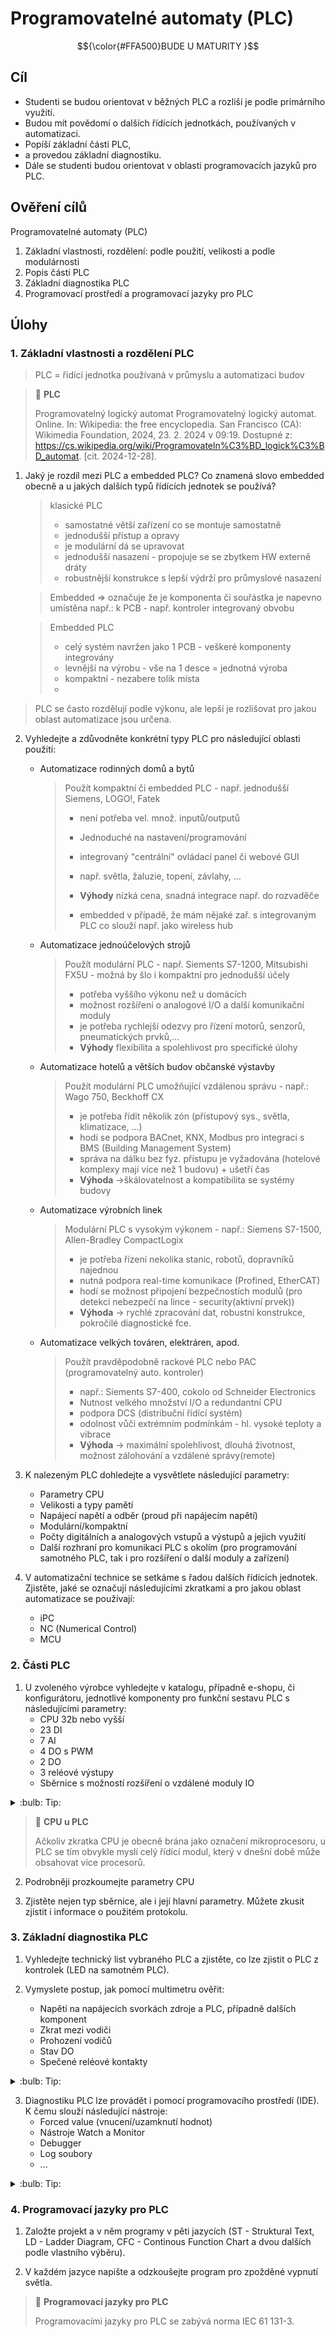 [Co dodělat ]: #
[nic ]: #

# Programovatelné automaty (PLC)

$${\color{#FFA500}BUDE U MATURITY }$$

## Cíl
-   Studenti se budou orientovat v běžných PLC a rozliší je podle primárního využití.
-   Budou mít povědomí o dalších řídících jednotkách, používaných v automatizaci.
-   Popíší základní části PLC,
-   a provedou základní diagnostiku.
-   Dále se studenti budou orientovat v oblasti programovacích jazyků pro PLC.

## Ověření cílů

Programovatelné automaty (PLC)

1) Základní vlastnosti, rozdělení: podle použití, velikosti a podle modulárnosti
2) Popis částí PLC
3) Základní diagnostika PLC
4) Programovací prostředí a programovací jazyky pro PLC

## Úlohy

### 1. Základní vlastnosti a rozdělení PLC

> PLC = řidící jednotka používaná v průmyslu a automatizaci budov

> :key: **PLC**
>
> Programovatelný logický automat
> Programovatelný logický automat. Online. In: Wikipedia: the free encyclopedia. San Francisco (CA): Wikimedia Foundation, 2024, 23. 2. 2024 v 09:19. Dostupné z: https://cs.wikipedia.org/wiki/Programovateln%C3%BD_logick%C3%BD_automat. [cit. 2024-12-28].

1. Jaký je rozdíl mezi PLC a embedded PLC? Co znamená slovo embedded obecně a u jakých dalších typů řídících jednotek se používá?
   >
   > klasické PLC
   >  - samostatné větší zařízení co se montuje samostatně
   >  - jednodušší přístup a opravy
   >  - je modulární dá se upravovat
   >  - jednodušší nasazení - propojuje se se zbytkem HW externě dráty
   >  - robustnější konstrukce s lepší výdrží pro průmyslové nasazení
   
   > Embedded => označuje že je komponenta či souřástka je napevno umístěna např.: k PCB
   >             - např. kontroler integrovaný obvobu
   
   > Embedded PLC
   >  - celý systém navržen jako 1 PCB - veškeré komponenty integrovány
   >  - levnější na výrobu - vše na 1 desce = jednotná výroba
   >  - kompaktní - nezabere tolik místa
   >  - 
   > 
> PLC se často rozdělují podle výkonu, ale lepší je rozlišovat pro jakou oblast automatizace jsou určena.

2. Vyhledejte a zdůvodněte konkrétní typy PLC pro následující oblasti použití:
    - Automatizace rodinných domů a bytů
      >
      > Použít kompaktní či embedded PLC - např. jednodušší Siemens, LOGO!, Fatek
      > - není potřeba vel. množ. inputů/outputů
      > - Jednoduché na nastavení/programování
      > - integrovaný "centrální" ovládací panel či webové GUI
      > - např. světla, žaluzie, topení, závlahy, ...
      > - **Výhody** nízká cena, snadná integrace např. do rozvaděče
      >
      > - embedded v případě, že mám nějaké zař. s integrovaným PLC co slouží např. jako wireless hub
    - Automatizace jednoúčelových strojů
      >
      > Použít modulární PLC - např. Siements S7-1200, Mitsubishi FX5U - možná by šlo i kompaktní pro jednodušší účely
      > - potřeba vyššího výkonu než u domácích
      > - možnost rozšíření o analogové I/O a další komunikační moduly
      > - je potřeba rychlejší odezvy pro řízení motorů, senzorů, pneumatických prvků,...
      > - **Výhody** flexibilita a spolehlivost pro specifické úlohy
    - Automatizace hotelů a větších budov občanské výstavby
      >
      > Použít modulární PLC umožňující vzdálenou správu - např.: Wago 750, Beckhoff CX
      > - je potřeba řídit několik zón (přístupový sys., světla, klimatizace, ...)
      > - hodí se podpora BACnet, KNX, Modbus pro integraci s BMS (Building Management System)
      > - správa na dálku bez fyz. přístupu je vyžadována (hotelové komplexy mají více než 1 budovu) + ušetří čas
      > - **Výhoda** ->škálovatelnost a kompatibilita se systémy budovy
    - Automatizace výrobních linek
      >
      > Modulární PLC s vysokým výkonem - např.: Siemens S7-1500, Allen-Bradley CompactLogix
      > - je potřeba řízení nekolika stanic, robotů, dopravníků najednou
      > - nutná podpora real-time komunikace (Profined, EtherCAT)
      > - hodí se možnost připojení bezpečnostích modulů (pro detekci nebezpečí na lince - security(aktivní prvek))
      > - **Výhoda** -> rychlé zpracování dat, robustní konstrukce, pokročilé diagnostické fce.
    - Automatizace velkých továren, elektráren, apod.
      >
      > Použít pravděpodobně rackové PLC nebo PAC (programovatelný auto. kontroler)
      > - např.: Siements S7-400, cokolo od Schneider Electronics
      > - Nutnost velkého množství I/O a redundantní CPU
      > - podpora DCS (distribuční řídící systém)
      > - odolnost vůči extrémním podmínkám - hl. vysoké teploty a vibrace
      > - **Výhoda** -> maximální spolehlivost, dlouhá životnost, možnost zálohování a vzdálené správy(remote)

3. K nalezeným PLC dohledejte a vysvětlete následující parametry:
    - Parametry CPU
    - Velikosti a typy pamětí
    - Napájecí napětí a odběr (proud při napájecím napětí)
    - Modulární/kompaktní
    - Počty digitálních a analogových vstupů a výstupů a jejich využití
    - Další rozhraní pro komunikaci PLC s okolím (pro programování samotného PLC, tak i pro rozšíření o další moduly a zařízení)

4. V automatizační technice se setkáme s řadou dalších řídících jednotek. Zjistěte, jaké se označují následujícími zkratkami a pro jakou oblast automatizace se používají:
    - iPC
    - NC (Numerical Control)
    - MCU

### 2. Části PLC

1. U zvoleného výrobce vyhledejte v katalogu, případně e-shopu, či konfigurátoru, jednotlivé komponenty pro funkční sestavu PLC s následujícími parametry:
    - CPU 32b nebo vyšší
    - 23 DI
    - 7 AI
    - 4 DO s PWM
    - 2 DO
    - 3 reléové výstupy
    - Sběrnice s možností rozšíření o vzdálené moduly IO

<details>
    <summary> :bulb: Tip: </summary>
        Některé firmy vyrábějící modulární PLC používají tzv. konfigurátory sestav, které bývají součástí IDE a případně propojeny s e-shopem.
        Další možností, jak si usnadnit práci, je zaslat požadavek přímo firmám jako předběžnou poptávku. Získáte tak i informaci o cenách.
</details>

> :key: **CPU u PLC**
>
> Ačkoliv zkratka CPU je obecně brána jako označení mikroprocesoru, u PLC se tím obvykle myslí celý řídící modul, který v dnešní době může obsahovat více procesorů.

2. Podrobněji prozkoumejte parametry CPU 

3. Zjistěte nejen typ sběrnice, ale i její hlavní parametry. Můžete zkusit zjistit i informace o použitém protokolu.

### 3. Základní diagnostika PLC

1. Vyhledejte technický list vybraného PLC a zjistěte, co lze zjistit o PLC z kontrolek (LED na samotném PLC).

2. Vymyslete postup, jak pomocí multimetru ověřit:
    - Napětí na napájecích svorkách zdroje a PLC, případně dalších komponent
    - Zkrat mezi vodiči
    - Prohození vodičů
    - Stav DO
    - Spečené reléové kontakty

<details>
    <summary> :bulb: Tip: </summary>
        Podívejte se na štítkové údaje, případně do technických listů. Naleznete v nich některé informace potřebné pro diagnostiku.
</details>

3. Diagnostiku PLC lze provádět i pomocí programovacího prostředí (IDE). K čemu slouží následující nástroje:
    - Forced value (vnucení/uzamknutí hodnot)
    - Nástroje Watch a Monitor
    - Debugger
    - Log soubory
    - ...

<details>
    <summary> :bulb: Tip: </summary>
        Otevřete si programovací prostředí pro PLC a uvedené nástroje vyhledejte a vyzkoušejte. Je možné, že v některých prostředích některé nástroje nenaleznete, nebo pod jiným názvem (poznamenejte si tyto názvy). Případně zkuste zjistit jiné diagnostické nástroje.
</details>

### 4. Programovací jazyky pro PLC

1. Založte projekt a v něm programy v pěti jazycích (ST - Struktural Text, LD - Ladder Diagram, CFC - Continous Function Chart a dvou dalších podle vlastního výběru).

2. V každém jazyce napište a odzkoušejte program pro zpožděné vypnutí světla.

> :key: **Programovací jazyky pro PLC**
>
> Programovacími jazyky pro PLC se zabývá norma IEC 61 131-3. 


